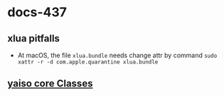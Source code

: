 # docs-437

## xlua pitfalls

- At macOS, the file `xlua.bundle` needs change attr by command `sudo xattr -r -d com.apple.quarantine xlua.bundle`

## [yaiso core Classes](api/index.md)

